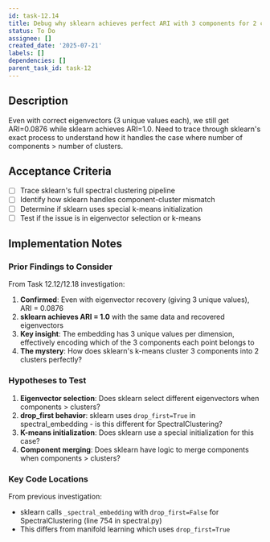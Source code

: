 ```yaml
---
id: task-12.14
title: Debug why sklearn achieves perfect ARI with 3 components for 2 clusters
status: To Do
assignee: []
created_date: '2025-07-21'
labels: []
dependencies: []
parent_task_id: task-12
---
```


## Description

Even with correct eigenvectors (3 unique values each), we still get ARI=0.0876 while sklearn achieves ARI=1.0. Need to trace through sklearn's exact process to understand how it handles the case where number of components > number of clusters.

## Acceptance Criteria

- [ ] Trace sklearn's full spectral clustering pipeline
- [ ] Identify how sklearn handles component-cluster mismatch
- [ ] Determine if sklearn uses special k-means initialization
- [ ] Test if the issue is in eigenvector selection or k-means

## Implementation Notes

### Prior Findings to Consider

From Task 12.12/12.18 investigation:
1. **Confirmed**: Even with eigenvector recovery (giving 3 unique values), ARI = 0.0876
2. **sklearn achieves ARI = 1.0** with the same data and recovered eigenvectors
3. **Key insight**: The embedding has 3 unique values per dimension, effectively encoding which of the 3 components each point belongs to
4. **The mystery**: How does sklearn's k-means cluster 3 components into 2 clusters perfectly?

### Hypotheses to Test

1. **Eigenvector selection**: Does sklearn select different eigenvectors when components > clusters?
2. **drop_first behavior**: sklearn uses `drop_first=True` in spectral_embedding - is this different for SpectralClustering?
3. **K-means initialization**: Does sklearn use a special initialization for this case?
4. **Component merging**: Does sklearn have logic to merge components when components > clusters?

### Key Code Locations

From previous investigation:
- sklearn calls `_spectral_embedding` with `drop_first=False` for SpectralClustering (line 754 in spectral.py)
- This differs from manifold learning which uses `drop_first=True`
